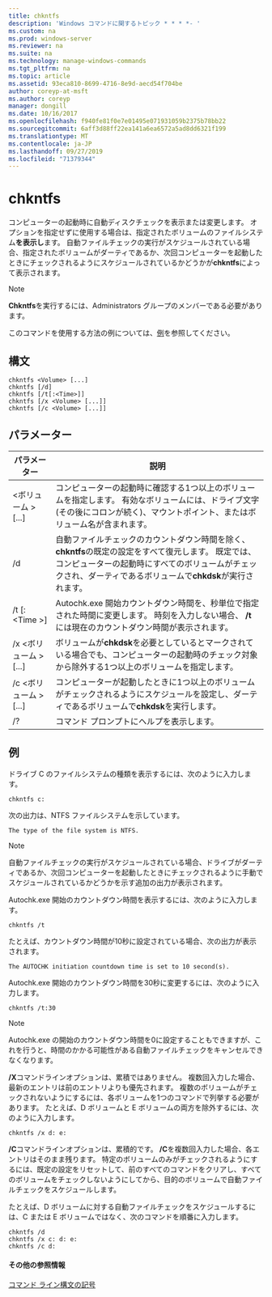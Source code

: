 ```yaml
---
title: chkntfs
description: 'Windows コマンドに関するトピック * * * *- '
ms.custom: na
ms.prod: windows-server
ms.reviewer: na
ms.suite: na
ms.technology: manage-windows-commands
ms.tgt_pltfrm: na
ms.topic: article
ms.assetid: 93eca810-8699-4716-8e9d-aecd54f704be
author: coreyp-at-msft
ms.author: coreyp
manager: dongill
ms.date: 10/16/2017
ms.openlocfilehash: f940fe81f0e7e01495e071931059b2375b78bb22
ms.sourcegitcommit: 6aff3d88ff22ea141a6ea6572a5ad8dd6321f199
ms.translationtype: MT
ms.contentlocale: ja-JP
ms.lasthandoff: 09/27/2019
ms.locfileid: "71379344"
---
```

# <a name="chkntfs"></a>chkntfs



コンピューターの起動時に自動ディスクチェックを表示または変更します。 オプションを指定せずに使用する場合は、指定されたボリュームのファイルシステム**を表示し**ます。 自動ファイルチェックの実行がスケジュールされている場合、指定されたボリュームがダーティであるか、次回コンピューターを起動したときにチェックされるようにスケジュールされているかどうかが**chkntfs**によって表示されます。

> [!NOTE]
> **Chkntfs**を実行するには、Administrators グループのメンバーである必要があります。

このコマンドを使用する方法の例については、[例](#BKMK_examples)を参照してください。

## <a name="syntax"></a>構文

```
chkntfs <Volume> [...]
chkntfs [/d]
chkntfs [/t[:<Time>]]
chkntfs [/x <Volume> [...]]
chkntfs [/c <Volume> [...]]
```

## <a name="parameters"></a>パラメーター

|パラメーター|説明|
|---------|-----------|
|\<ボリューム > [...]|コンピューターの起動時に確認する1つ以上のボリュームを指定します。 有効なボリュームには、ドライブ文字 (その後にコロンが続く)、マウントポイント、またはボリューム名が含まれます。|
|/d|自動ファイルチェックのカウントダウン時間を除く、 **chkntfs**の既定の設定をすべて復元します。 既定では、コンピューターの起動時にすべてのボリュームがチェックされ、ダーティであるボリュームで**chkdsk**が実行されます。|
|/t [:\<Time >]|Autochk.exe 開始カウントダウン時間を、秒単位で指定された時間に変更します。 時刻を入力しない場合、 **/t**には現在のカウントダウン時間が表示されます。|
|/x \<ボリューム > [...]|ボリュームが**chkdsk**を必要としているとマークされている場合でも、コンピューターの起動時のチェック対象から除外する1つ以上のボリュームを指定します。|
|/c \<ボリューム > [...]|コンピューターが起動したときに1つ以上のボリュームがチェックされるようにスケジュールを設定し、ダーティであるボリュームで**chkdsk**を実行します。|
|/?|コマンド プロンプトにヘルプを表示します。|

## <a name="BKMK_examples"></a>例

ドライブ C のファイルシステムの種類を表示するには、次のように入力します。
```
chkntfs c:
```
次の出力は、NTFS ファイルシステムを示しています。
```
The type of the file system is NTFS.
```

> [!NOTE]
> 自動ファイルチェックの実行がスケジュールされている場合、ドライブがダーティであるか、次回コンピューターを起動したときにチェックされるように手動でスケジュールされているかどうかを示す追加の出力が表示されます。

Autochk.exe 開始のカウントダウン時間を表示するには、次のように入力します。
```
chkntfs /t
```
たとえば、カウントダウン時間が10秒に設定されている場合、次の出力が表示されます。
```
The AUTOCHK initiation countdown time is set to 10 second(s).
```
Autochk.exe 開始のカウントダウン時間を30秒に変更するには、次のように入力します。
```
chkntfs /t:30
```

> [!NOTE]
> Autochk.exe の開始のカウントダウン時間を0に設定することもできますが、これを行うと、時間のかかる可能性がある自動ファイルチェックをキャンセルできなくなります。

**/X**コマンドラインオプションは、累積ではありません。 複数回入力した場合、最新のエントリは前のエントリよりも優先されます。 複数のボリュームがチェックされないようにするには、各ボリュームを1つのコマンドで列挙する必要があります。 たとえば、D ボリュームと E ボリュームの両方を除外するには、次のように入力します。
```
chkntfs /x d: e:
```
**/C**コマンドラインオプションは、累積的です。 **/C**を複数回入力した場合、各エントリはそのまま残ります。 特定のボリュームのみがチェックされるようにするには、既定の設定をリセットして、前のすべてのコマンドをクリアし、すべてのボリュームをチェックしないようにしてから、目的のボリュームで自動ファイルチェックをスケジュールします。

たとえば、D ボリュームに対する自動ファイルチェックをスケジュールするには、C または E ボリュームではなく、次のコマンドを順番に入力します。
```
chkntfs /d
chkntfs /x c: d: e:
chkntfs /c d:
```

#### <a name="additional-references"></a>その他の参照情報

[コマンド ライン構文の記号](command-line-syntax-key.md)